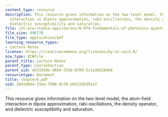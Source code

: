 ```yaml
---
content_type: resource
description: This resource gives information on the two-level model, the atom-field
  interaction in dipole approximation, rabi-oscillations, the density operator, and
  dielectric susceptibility and saturation.
file: /ol-ocw-studio-app/courses/6-974-fundamentals-of-photonics-quantum-electronics-spring-2006/2641db6431ea70989c29e8512d5d91a7_chapter6.pdf
file_size: 496770
file_type: application/pdf
learning_resource_types:
- Lecture Notes
license: https://creativecommons.org/licenses/by-nc-sa/4.0/
ocw_type: OCWFile
parent_title: Lecture Notes
parent_type: CourseSection
parent_uid: d631939e-d6b9-259b-8709-5c1a36b10de6
resourcetype: Document
title: chapter6.pdf
uid: 2641db64-31ea-7098-9c29-e8512d5d91a7
---
```

This resource gives information on the two-level model, the atom-field interaction in dipole approximation, rabi-oscillations, the density operator, and dielectric susceptibility and saturation.